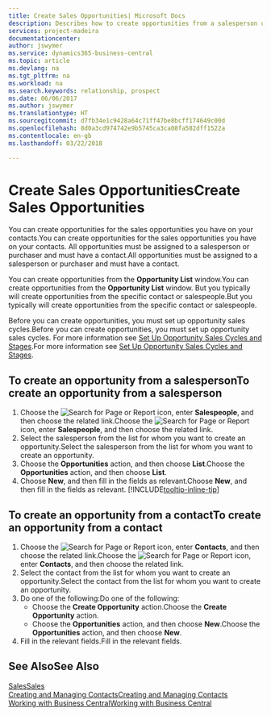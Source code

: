 ```yaml
---
title: Create Sales Opportunities| Microsoft Docs
description: Describes how to create opportunities from a salesperson or a contact in Business Central.
services: project-madeira
documentationcenter: 
author: jswymer
ms.service: dynamics365-business-central
ms.topic: article
ms.devlang: na
ms.tgt_pltfrm: na
ms.workload: na
ms.search.keywords: relationship, prospect
ms.date: 06/06/2017
ms.author: jswymer
ms.translationtype: HT
ms.sourcegitcommit: d7fb34e1c9428a64c71ff47be8bcff174649c00d
ms.openlocfilehash: 8d0a3cd974742e9b5745ca3ca08fa582dff1522a
ms.contentlocale: en-gb
ms.lasthandoff: 03/22/2018

---
```

# <a name="create-sales-opportunities"></a><span data-ttu-id="31cc6-103">Create Sales Opportunities</span><span class="sxs-lookup"><span data-stu-id="31cc6-103">Create Sales Opportunities</span></span>
<span data-ttu-id="31cc6-104">You can create opportunities for the sales opportunities you have on your contacts.</span><span class="sxs-lookup"><span data-stu-id="31cc6-104">You can create opportunities for the sales opportunities you have on your contacts.</span></span> <span data-ttu-id="31cc6-105">All opportunities must be assigned to a salesperson or purchaser and must have a contact.</span><span class="sxs-lookup"><span data-stu-id="31cc6-105">All opportunities must be assigned to a salesperson or purchaser and must have a contact.</span></span>

<span data-ttu-id="31cc6-106">You can create opportunities from the **Opportunity List** window.</span><span class="sxs-lookup"><span data-stu-id="31cc6-106">You can create opportunities from the **Opportunity List** window.</span></span> <span data-ttu-id="31cc6-107">But you typically will create opportunities from the specific contact or salespeople.</span><span class="sxs-lookup"><span data-stu-id="31cc6-107">But you typically will create opportunities from the specific contact or salespeople.</span></span>

<span data-ttu-id="31cc6-108">Before you can create opportunities, you must set up opportunity sales cycles.</span><span class="sxs-lookup"><span data-stu-id="31cc6-108">Before you can create opportunities, you must set up opportunity sales cycles.</span></span> <span data-ttu-id="31cc6-109">For more information see [Set Up Opportunity Sales Cycles and Stages](marketing-how-setup-opportunity-sales-cycles-stages.md).</span><span class="sxs-lookup"><span data-stu-id="31cc6-109">For more information see [Set Up Opportunity Sales Cycles and Stages](marketing-how-setup-opportunity-sales-cycles-stages.md).</span></span>

## <a name="to-create-an-opportunity-from-a-salesperson"></a><span data-ttu-id="31cc6-110">To create an opportunity from a salesperson</span><span class="sxs-lookup"><span data-stu-id="31cc6-110">To create an opportunity from a salesperson</span></span>
1. <span data-ttu-id="31cc6-111">Choose the ![Search for Page or Report](media/ui-search/search_small.png "Search for Page or Report icon") icon, enter **Salespeople**, and then choose the related link.</span><span class="sxs-lookup"><span data-stu-id="31cc6-111">Choose the ![Search for Page or Report](media/ui-search/search_small.png "Search for Page or Report icon") icon, enter **Salespeople**, and then choose the related link.</span></span>
2. <span data-ttu-id="31cc6-112">Select the salesperson from the list for whom you want to create an opportunity.</span><span class="sxs-lookup"><span data-stu-id="31cc6-112">Select the salesperson from the list for whom you want to create an opportunity.</span></span>
3. <span data-ttu-id="31cc6-113">Choose the **Opportunities** action, and then choose **List**.</span><span class="sxs-lookup"><span data-stu-id="31cc6-113">Choose the **Opportunities** action, and then choose **List**.</span></span>
4. <span data-ttu-id="31cc6-114">Choose **New**, and then fill in the fields as relevant.</span><span class="sxs-lookup"><span data-stu-id="31cc6-114">Choose **New**, and then fill in the fields as relevant.</span></span> [!INCLUDE[tooltip-inline-tip](includes/tooltip-inline-tip_md.md)]  



## <a name="to-create-an-opportunity-from-a-contact"></a><span data-ttu-id="31cc6-115">To create an opportunity from a contact</span><span class="sxs-lookup"><span data-stu-id="31cc6-115">To create an opportunity from a contact</span></span>
1. <span data-ttu-id="31cc6-116">Choose the ![Search for Page or Report](media/ui-search/search_small.png "Search for Page or Report icon") icon, enter **Contacts**, and then choose the related link.</span><span class="sxs-lookup"><span data-stu-id="31cc6-116">Choose the ![Search for Page or Report](media/ui-search/search_small.png "Search for Page or Report icon") icon, enter **Contacts**, and then choose the related link.</span></span>
2. <span data-ttu-id="31cc6-117">Select the contact from the list for whom you want to create an opportunity.</span><span class="sxs-lookup"><span data-stu-id="31cc6-117">Select the contact from the list for whom you want to create an opportunity.</span></span>
3. <span data-ttu-id="31cc6-118">Do one of the following:</span><span class="sxs-lookup"><span data-stu-id="31cc6-118">Do one of the following:</span></span>
   * <span data-ttu-id="31cc6-119">Choose the **Create Opportunity** action.</span><span class="sxs-lookup"><span data-stu-id="31cc6-119">Choose the **Create Opportunity** action.</span></span>
   * <span data-ttu-id="31cc6-120">Choose the  **Opportunities** action, and then choose **New**.</span><span class="sxs-lookup"><span data-stu-id="31cc6-120">Choose the  **Opportunities** action, and then choose **New**.</span></span>
4. <span data-ttu-id="31cc6-121">Fill in the relevant fields.</span><span class="sxs-lookup"><span data-stu-id="31cc6-121">Fill in the relevant fields.</span></span>

## <a name="see-also"></a><span data-ttu-id="31cc6-122">See Also</span><span class="sxs-lookup"><span data-stu-id="31cc6-122">See Also</span></span>
[<span data-ttu-id="31cc6-123">Sales</span><span class="sxs-lookup"><span data-stu-id="31cc6-123">Sales</span></span>](sales-manage-sales.md)  
[<span data-ttu-id="31cc6-124">Creating and Managing Contacts</span><span class="sxs-lookup"><span data-stu-id="31cc6-124">Creating and Managing Contacts</span></span>](marketing-contacts.md)  
[<span data-ttu-id="31cc6-125">Working with Business Central</span><span class="sxs-lookup"><span data-stu-id="31cc6-125">Working with Business Central</span></span>](ui-work-product.md)

